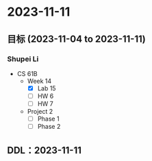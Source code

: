 # 2023-11-11
## 目标 (2023-11-04 to 2023-11-11)
### Shupei Li
- CS 61B
    - Week 14 
        - [x] Lab 15
        - [ ] HW 6
        - [ ] HW 7
    - Project 2
        - [ ] Phase 1
        - [ ] Phase 2

## DDL：2023-11-11
